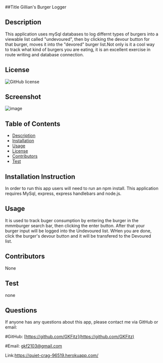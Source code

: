 ##Title 
Gillian's Burger Logger

## Description
This application uses mySql databases to log differnt types of burgers into a viewable list called "undevoured", then by clicking the devour button for that burger, moves it into the "devored" burger list.Not only is it a cool way to track what kind of burgers you are eating, it is an excellent exercise in route writing and database connection.  

## License
![GitHub license](https://img.shields.io/badge/license-MIT-blue.svg)
## Screenshot
![image](https://user-images.githubusercontent.com/73301331/113807358-fc7a5780-9731-11eb-9a4e-b4dd3407d436.png)

## Table of Contents
* [Description](#Description)
* [Installation](#Installation)
* [Usage](#Usage)
* [License](#License)
* [Contributors](#Contributors)
* [Test](#Test)


## Installation Instruction
In order to run this app users will need to run an npm install. This application requires MySql, express, express handlebars and node.js.

## Usage
It is used to track buger consumption by entering the burger in the mmmburger search bar, then clicking the enter button. After that your burger input will be logged into the Undevoured list. WHen you are done, click the burger's devour button and it will be transfered to the Devoured list.

## Contributors
None

## Test
none

## Questions
If anyone has any questions about this app, please contact me via GitHub or email:

#GitHub: [https://github.com/GKFitz](https://github.com/GKFitz)

#Email: [gkf2103@gmail.com](gkf2103@gmail.com)

Link:https://quiet-crag-96519.herokuapp.com/

